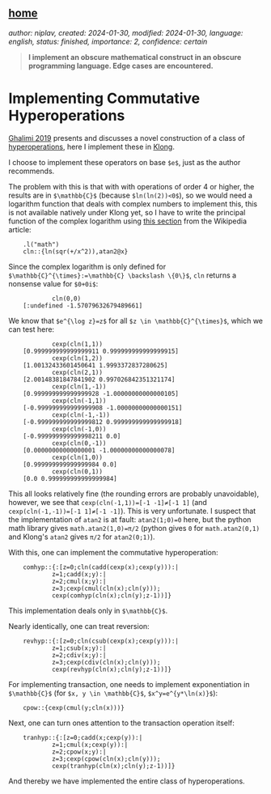 [home](./index.md)
------------------

*author: niplav, created: 2024-01-30, modified: 2024-01-30, language: english, status: finished, importance: 2, confidence: certain*

> __I implement an obscure mathematical construct in an obscure
programming language. Edge cases are encountered.__

Implementing Commutative Hyperoperations
=========================================

[Ghalimi 2019](https://observablehq.com/@ishi/arithmetic "Hyperlogarithmic Arithmetic")
presents and discusses a novel construction of a class of
[hyperoperations](https://en.wikipedia.org/wiki/Hyperoperation), here I
implement these in [Klong](http://t3x.org/klong/index.html).

I choose to implement these operators on base `$e$`, just as the author
recommends.

The problem with this is that with with operations of order 4 or
higher, the results are in `$\mathbb{C}$` (because `$ln(ln(2))<0$`),
so we would need a logarithm function that deals with complex numbers
to implement this, this is not available natively under Klong yet, so I
have to write the principal function of the complex logarithm using [this
section](https://en.wikipedia.org/wiki/Complex_logarithm#Calculating_the_principal_value)
from the Wikipedia article:

        .l("math")
        cln::{ln(sqr(+/x^2)),atan2@x}

Since the complex logarithm is only defined for
`$\mathbb{C}^{\times}:=\mathbb{C} \backslash \{0\}$`, `cln` returns
a nonsense value for `$0+0i$`:

                cln(0,0)
        [:undefined -1.57079632679489661]

We know that `$e^{\log z}=z$` for all `$z \in \mathbb{C}^{\times}$`,
which we can test here:

                cexp(cln(1,1))
        [0.999999999999999911 0.999999999999999915]
                cexp(cln(1,2))
        [1.00132433601450641 1.9993372837280625]
                cexp(cln(2,1))
        [2.00148381847841902 0.997026842351321174]
                cexp(cln(1,-1))
        [0.999999999999999928 -1.00000000000000105]
                cexp(cln(-1,1))
        [-0.999999999999999908 -1.00000000000000151]
                cexp(cln(-1,-1))
        [-0.999999999999999812 0.999999999999999918]
                cexp(cln(-1,0))
        [-0.999999999999998211 0.0]
                cexp(cln(0,-1))
        [0.00000000000000001 -1.00000000000000078]
                cexp(cln(1,0))
        [0.999999999999999984 0.0]
                cexp(cln(0,1))
        [0.0 0.999999999999999984]

This all looks relatively fine (the rounding errors are probably
unavoidable), however, we see that `cexp(cln(-1,1))=[-1 -1]≠[-1 1]`
(and `cexp(cln(-1,-1))=[-1 1]≠[-1 -1]`).  This is very unfortunate. I
suspect that the implementation of `atan2` is at fault: `atan2(1;0)=0`
here, but the python math library gives `math.atan2(1,0)=π/2` (python
gives `0` for `math.atan2(0,1)` and Klong's `atan2` gives `π/2` for
`atan2(0;1)`).

<!--TODO: fix local atan2-->

With this, one can implement the commutative hyperoperation:

        comhyp::{:[z=0;cln(cadd(cexp(x);cexp(y))):|
                z=1;cadd(x;y):|
                z=2;cmul(x;y):|
                z=3;cexp(cmul(cln(x);cln(y)));
                cexp(comhyp(cln(x);cln(y);z-1))]}

This implementation deals only in `$\mathbb{C}$`.

Nearly identically, one can treat reversion:

        revhyp::{:[z=0;cln(csub(cexp(x);cexp(y))):|
                z=1;csub(x;y):|
                z=2;cdiv(x;y):|
                z=3;cexp(cdiv(cln(x);cln(y)));
                cexp(revhyp(cln(x);cln(y);z-1))]}

For implementing transaction, one needs to implement exponentiation in
`$\mathbb{C}$` (for `$x, y \in \mathbb{C}$`, `$x^y=e^{y*\ln(x)}$`):

        cpow::{cexp(cmul(y;cln(x)))}

Next, one can turn ones attention to the transaction operation itself:

        tranhyp::{:[z=0;cadd(x;cexp(y)):|
                z=1;cmul(x;cexp(y)):|
                z=2;cpow(x;y):|
                z=3;cexp(cpow(cln(x);cln(y)));
                cexp(tranhyp(cln(x);cln(y);z-1))]}

And thereby we have implemented the entire class of hyperoperations.

<!--When you're less tired, check over this again:
2^x^y=b^{1^log_b(x)^{log_b(y)}}=b^{log_b(x)*b^log_b(y)}=x^{b^_log_b(y)}=x^y
I think this checks out-->
